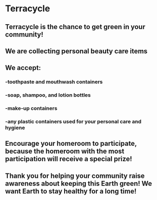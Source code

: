 # Terracycle

## Terracycle is the chance to get green in your community!
## We are collecting personal beauty care items
## We accept:
### -toothpaste and mouthwash containers
### -soap, shampoo, and lotion bottles
### -make-up containers
### -any plastic containers used for your personal care and hygiene

## Encourage your homeroom to participate, because the homeroom with the most participation will receive a special prize!
## Thank you for helping your community raise awareness about keeping this Earth green! We want Earth to stay healthy for a long time!
